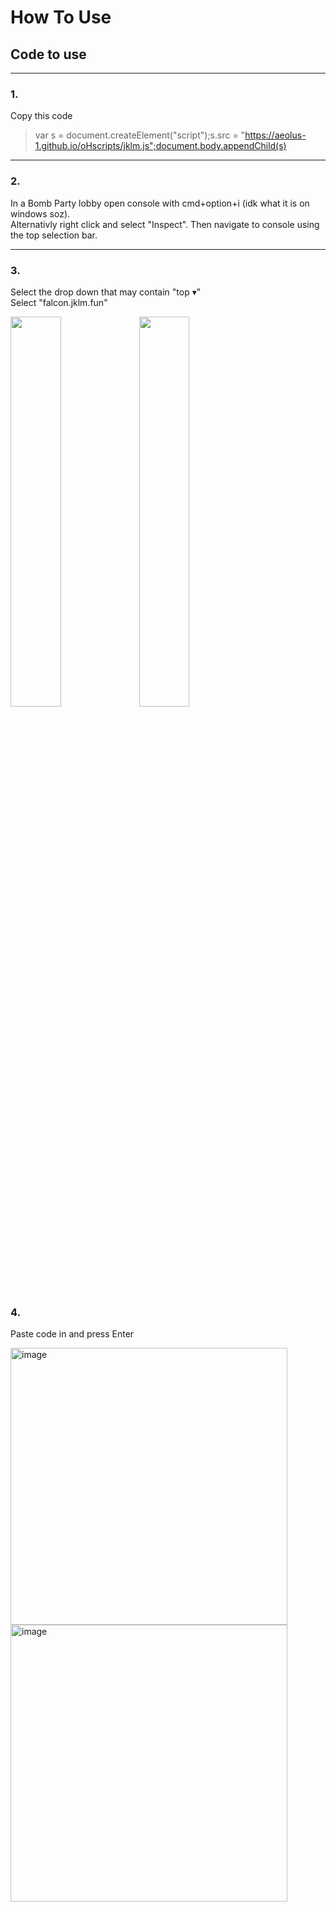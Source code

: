 # How To Use<br>

## Code to use
<hr>

### 1.
Copy this code

 > var s = document.createElement("script");s.src = "https://aeolus-1.github.io/oHscripts/jklm.js";document.body.appendChild(s)
<hr>

### 2.

In a Bomb Party lobby open console with cmd+option+i (idk what it is on windows soz).<br>
Alternativly right click and select "Inspect". Then navigate to console using the top selection bar.
<hr>

### 3.

Select the drop down that may contain "top ▾"<br>
Select "falcon.jklm.fun"
<p float="left">
  <img width="40%" src="https://user-images.githubusercontent.com/102002218/186060406-050cbc13-89d5-4a20-a7e2-747455f36c6b.png"></img> <img width="40%" src="https://user-images.githubusercontent.com/102002218/186060370-93e7319f-1de2-4c3c-8b0d-56c6d465e805.png"></img>
</p>

### 4.

Paste code in and press Enter<br>
<p float="left">


<img width="443" alt="image" src="https://user-images.githubusercontent.com/102002218/186060816-4155c924-13fb-4947-b86d-ae27c2021a04.png">

<img width="443" alt="image" src="https://user-images.githubusercontent.com/102002218/186060816-4155c924-13fb-4947-b86d-ae27c2021a04.png">
</p>





